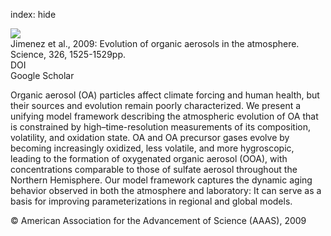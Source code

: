 index: hide

<div class="Citation">
    <div class="Citation-thumb CitationThumb-linked"  data-href="https://doi.org/10.1126/science.1180353">
      <img src="https://static.claimspace.cloud/climate-study-static/refs/thumbs/7/Jimenez_et_al_2009-thumb.png" />
    </div>

  <div class="Citation-body">
    <div class="Citation-text">Jimenez et al., 2009: Evolution of organic aerosols in the atmosphere. <span class="Article-journal">Science, </span><span class="Article-volume">326, </span>1525-1529pp.</div>
    <div class="Citation-links">
      <div class="CitationLink" data-href="https://doi.org/10.1126/science.1180353">
        <div class="CitationLink-icon CitationLink-Doi"></div>
        <div class="CitationLink-text">DOI</div>
      </div>
      <div class="CitationLink" data-href="https://scholar.google.com/scholar?q=10.1126/science.1180353">
        <div class="CitationLink-icon CitationLink-Scholar"></div>
        <div class="CitationLink-text">Google Scholar</div>
      </div>
    </div>
  </div>
</div>

Organic aerosol (OA) particles affect climate forcing and human health, but their sources and evolution remain poorly characterized. We present a unifying model framework describing the atmospheric evolution of OA that is constrained by high–time-resolution measurements of its composition, volatility, and oxidation state. OA and OA precursor gases evolve by becoming increasingly oxidized, less volatile, and more hygroscopic, leading to the formation of oxygenated organic aerosol (OOA), with concentrations comparable to those of sulfate aerosol throughout the Northern Hemisphere. Our model framework captures the dynamic aging behavior observed in both the atmosphere and laboratory: It can serve as a basis for improving parameterizations in regional and global models.

<div class="Citation-copy">
&copy; American Association for the Advancement of Science (AAAS), 2009
</div>